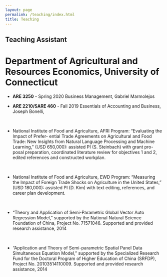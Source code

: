```yaml
---
layout: page
permalink: /teaching/index.html
title: Teaching
---
```


## Teaching Assistant

# Department of Agricultural and Resources Economics, University of Connecticut

- **ARE 3250** - Spring 2020
Business Management, Gabriel Marmolejos

- **ARE 2210/SARE 460** - Fall 2019
Essentials of Accounting and Business, Joseph Bonelli, 

<br>

- National Institute of Food and Agriculture, AFRI Program: “Evaluating the Impact of Prefer- ential Trade Agreements on Agricultural and Food Trade: New Insights from Natural Language Processing and Machine Learning,” (USD 650,000): assisted PI (S. Steinbach) with grant pro- posal preparation, coordinated literature review for objectives 1 and 2, edited references and constructed workplan.

<br>

- National Institute of Food and Agriculture, EWD Program: “Measuring the Impact of Foreign Trade Shocks on Agriculture in the United States,” (USD 180,000): assisted PI (D. Kim) with text editing, references, and career plan development.
   
<br>
 
- “Theory and Application of Semi-Parametric Global Vector Auto Regression Model,” supported by the National Natural Science Foundation of China, Project No. 71571046. Supported and provided research assistance, 2014

<br>

- “Application and Theory of Semi-parametric Spatial Panel Data Simultaneous Equation Model,” supported by the Specialized Research Fund for the Doctoral Program of Higher Education of China (SRFDP), Project No. 20103514110009. Supported and provided research assistance, 2014